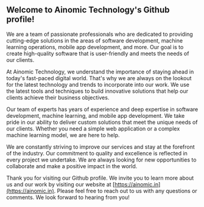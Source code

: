 ## Welcome to Ainomic Technology's Github profile!

We are a team of passionate professionals who are dedicated to providing cutting-edge solutions in the areas of software development, machine learning operations, mobile app development, and more. Our goal is to create high-quality software that is user-friendly and meets the needs of our clients.

At Ainomic Technology, we understand the importance of staying ahead in today's fast-paced digital world. That's why we are always on the lookout for the latest technology and trends to incorporate into our work. We use the latest tools and techniques to build innovative solutions that help our clients achieve their business objectives.

Our team of experts has years of experience and deep expertise in software development, machine learning, and mobile app development. We take pride in our ability to deliver custom solutions that meet the unique needs of our clients. Whether you need a simple web application or a complex machine learning model, we are here to help.

We are constantly striving to improve our services and stay at the forefront of the industry. Our commitment to quality and excellence is reflected in every project we undertake. We are always looking for new opportunities to collaborate and make a positive impact in the world.

Thank you for visiting our Github profile. We invite you to learn more about us and our work by visiting our website at [https://ainomic.in](https://ainomic.in). Please feel free to reach out to us with any questions or comments. We look forward to hearing from you!
